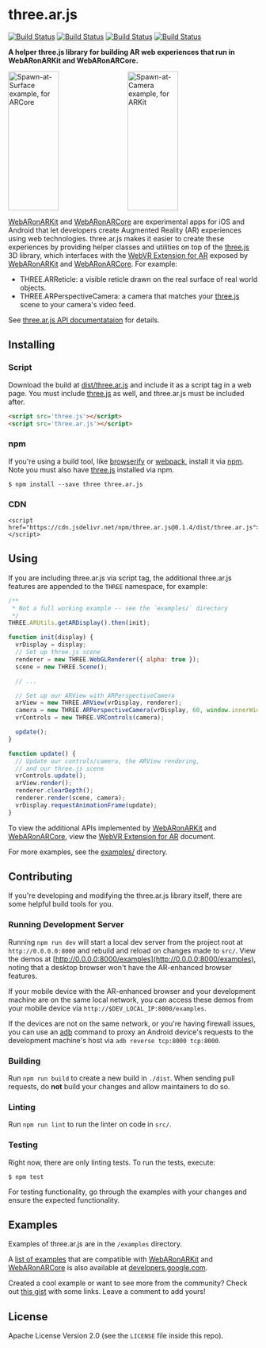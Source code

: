 # three.ar.js

[![Build Status](http://img.shields.io/travis/google-ar/three.ar.js.svg?style=flat-square)](https://travis-ci.org/google-ar/three.ar.js)
[![Build Status](http://img.shields.io/npm/v/three.ar.js.svg?style=flat-square)](https://www.npmjs.org/package/three.ar.js)
[![Build Status](http://img.shields.io/npm/dt/three.ar.js.svg?style=flat-square)](https://www.npmjs.org/package/three.ar.js)
[![Build Status](http://img.shields.io/npm/l/three.ar.js.svg?style=flat-square)](https://www.npmjs.org/package/three.ar.js)

**A helper three.js library for building AR web experiences that run in WebARonARKit and WebARonARCore.**

<img alt="Spawn-at-Surface example, for ARCore" src="examples/screencaps/20170829-arcore-spawnAtSurface-1.gif" style="float: left; object-fit: cover; width: 45%; height: 20em; margin-right: 1em; "><img alt="Spawn-at-Camera example, for ARKit" src="examples/screencaps/20170829-arkit-spawnAtCamera-1.gif" style="width: 45%; height: 20em; object-fit: cover;">

[WebARonARKit] and [WebARonARCore] are experimental apps for iOS and Android that let developers create Augmented Reality (AR) experiences using web technologies. three.ar.js makes it easier to create these experiences by providing helper classes and utilities on top of the [three.js] 3D library, which interfaces with the [WebVR Extension for AR] exposed by [WebARonARKit] and [WebARonARCore]. For example:

* THREE.ARReticle: a visible reticle drawn on the real surface of real world objects.
* THREE.ARPerspectiveCamera: a camera that matches your [three.js] scene to your camera's video feed.

See [three.ar.js API documentataion](API.md) for details.

## Installing

### Script

Download the build at [dist/three.ar.js](dist/three.ar.js) and include it as a script tag in a web page. You must include [three.js] as well, and three.ar.js must be included after.

```html
<script src='three.js'></script>
<script src='three.ar.js'></script>
```

### npm

If you're using a build tool, like [browserify] or [webpack], install it via [npm]. Note you must also have [three.js] installed via npm.

```
$ npm install --save three three.ar.js
```

### CDN

```
<script href="https://cdn.jsdelivr.net/npm/three.ar.js@0.1.4/dist/three.ar.js"></script>
```

## Using

If you are including three.ar.js via script tag, the additional three.ar.js features are appended to the `THREE` namespace, for example:

```js
/**
 * Not a full working example -- see the `examples/` directory
 */
THREE.ARUtils.getARDisplay().then(init);

function init(display) {
  vrDisplay = display;
  // Set up three.js scene
  renderer = new THREE.WebGLRenderer({ alpha: true });
  scene = new THREE.Scene();

  // ...

  // Set up our ARView with ARPerspectiveCamera
  arView = new THREE.ARView(vrDisplay, renderer);
  camera = new THREE.ARPerspectiveCamera(vrDisplay, 60, window.innerWidth / window.innerHeight, vrDisplay.depthNear, vrDisplay.depthFar);
  vrControls = new THREE.VRControls(camera);

  update();
}

function update() {
  // Update our controls/camera, the ARView rendering,
  // and our three.js scene
  vrControls.update();
  arView.render();
  renderer.clearDepth();
  renderer.render(scene, camera);
  vrDisplay.requestAnimationFrame(update);
}
```

To view the additional APIs implemented by [WebARonARKit] and [WebARonARCore], view the [WebVR Extension for AR] document.

For more examples, see the [examples/](examples/) directory.

## Contributing

If you're developing and modifying the three.ar.js library itself, there are some helpful build tools for you.

### Running Development Server

Running `npm run dev` will start a local dev server from the project root at `http://0.0.0.0:8000` and rebuild and reload on changes made to `src/`. View the demos at [http://0.0.0.0:8000/examples](http://0.0.0.0:8000/examples), noting that a desktop browser won't have the AR-enhanced browser features.

If your mobile device with the AR-enhanced browser and your development machine are on the same local network, you can access these demos from your mobile device via `http://$DEV_LOCAL_IP:8000/examples`.

If the devices are not on the same network, or you're having firewall issues, you can use an [adb] command to proxy an Android device's requests to the development machine's host via `adb reverse tcp:8000 tcp:8000`.

### Building

Run `npm run build` to create a new build in `./dist`. When sending pull requests, do **not** build your changes and allow maintainers to do so.

### Linting

Run `npm run lint` to run the linter on code in `src/`.

### Testing

Right now, there are only linting tests. To run the tests, execute:

```
$ npm test
```

For testing functionality, go through the examples with your changes and ensure the expected functionality.

## Examples

Examples of three.ar.js are in the `/examples` directory. 

A [list of examples](https://developers.google.com/ar/develop/web/getting-started#examples) that are compatible with [WebARonARKit] and [WebARonARCore] is also available at [developers.google.com].

Created a cool example or want to see more from the community? Check out [this gist](https://gist.github.com/jsantell/871d7e709e5007533f3bf07c35434e29) with some links. Leave a comment to add yours!

## License
Apache License Version 2.0 (see the `LICENSE` file inside this repo).

[three.js]: https://threejs.org/
[adb]: https://developer.android.com/studio/command-line/adb.html
[npm]: https://www.npmjs.com
[browserify]: http://browserify.org/
[webpack]: https://webpack.github.io/
[WebARonARKit]: https://github.com/google-ar/WebARonARKit
[WebARonARCore]: https://github.com/google-ar/WebARonARCore
[developers.google.com]: https://developers.google.com/ar/develop/web/getting-started#examples
[WebVR Extension for AR]: webvr_ar_extension.md
